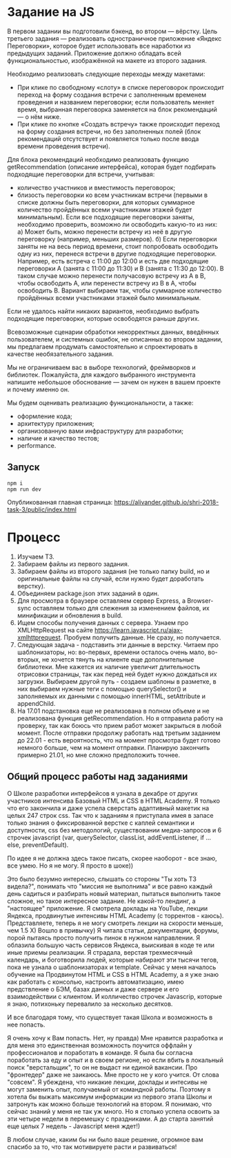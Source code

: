 # Задание на JS
В первом задании вы подготовили бэкенд, во втором — вёрстку. Цель третьего задания — реализовать одностраничное приложение «Яндекс Переговорки», которое будет использовать все наработки из предыдущих заданий. Приложение должно обладать всей функциональностью, изображённой на макете из второго задания.

Необходимо реализовать следующие переходы между макетами:

* При клике по свободному «слоту» в списке переговорок происходит переход на форму создания встречи с заполненным временем проведения и названием переговорки; если пользователь меняет время, выбранная переговорка заменяется на блок рекомендаций — о нём ниже.
* При клике по кнопке «Создать встречу» также происходит переход на форму создания встречи, но без заполненных полей (блок рекомендаций отсутствует и появляется только после ввода времени проведения встречи).

Для блока рекомендаций необходимо реализовать функцию getRecommendation (описание интерфейса), которая будет подбирать подходящие переговорки для встречи, учитывая:

* количество участников и вместимость переговорок;
* близость переговорки ко всем участникам встречи (первыми в списке должны быть переговорки, для которых суммарное количество пройдённых всеми участниками этажей будет минимальным). Если все подходящие переговорки заняты, необходимо проверить, возможно ли освободить какую-то из них:
  а) Может быть, можно перенести встречу из неё в другую переговорку (например, меньших размеров).
  б) Если переговорки заняты не на весь период времени, стоит попробовать освободить одну из них, перенеся встречи в другие подходящие переговорки. Например, есть встреча с 11:00 до 12:00 и есть две подходящие переговорки А (занята с 11:00 до 11:30) и B (занята c 11:30 до 12:00). В таком случае можно перенести получасовую встречу из A в B, чтобы освободить А, или перенести встречу из B в A, чтобы освободить B. Вариант выбираем так, чтобы суммарное количество пройдённых всеми участниками этажей было минимальным.

Если не удалось найти никаких вариантов, необходимо выбрать подходящие переговорки, которые освободятся раньше других.

Всевозможные сценарии обработки некорректных данных, введённых пользователем, и системных ошибок, не описанных во втором задании, мы предлагаем продумать самостоятельно и спроектировать в качестве необязательного задания.

Мы не ограничиваем вас в выборе технологий, фреймворков и библиотек. Пожалуйста, для каждого выбранного инструмента напишите небольшое обоснование — зачем он нужен в вашем проекте и почему именно он.

Мы будем оценивать реализацию функциональности, а также:

* оформление кода;
* архитектуру приложения;
* организованную вами инфраструктуру для разработки;
* наличие и качество тестов;
* performance.



## Запуск
```
npm i
npm run dev
```

Опубликованная главная страница: https://alivander.github.io/shri-2018-task-3/public/index.html


# Процесс

1. Изучаем ТЗ.
2. Забираем файлы из первого задания.
3. Забираем файлы из второго задания (не только папку build, но и оригинальные файлы на случай, если нужно будет доработать верстку).
4. Объединяем package.json этих заданий в один.
5. Для просмотра в браузере оставляем сервер Express, а Browser-sync оставляем только для слежения за изменением файлов, их минификации и обновления в build.
6. Ищем способы получения данных с сервера. Узнаем про XMLHttpRequest на сайте https://learn.javascript.ru/ajax-xmlhttprequest. Пробуем получить данные. Не сразу, но получается.
7. Следующая задача - подставить эти данные в верстку. Читаем про шаблонизаторы, но: во-первых, времени осталось очень мало, во-вторых, не хочется тянуть на клиенте еще дополнительные библиотеки. Мне кажется их наличие увеличит длительность отрисовки страницы, так как перед ней будет нужно дождаться их загрузки. Выбираем другой путь - создаем шаблоны в разметке, в них выбираем нужные теги с помощью querySelector() и заполняемых их данными с помощью innerHTML, setAttribute и appendChild.
8. На 17.01 подстановка еще не реализована в полном объеме и не реализована функция getRecommendation. Но я отправила работу на проверку, так как боюсь что прием работ может закрыться в любой момент. После отправки продолжу работать над третьим заданием до 22.01 - есть вероятность, что на момент просмотра будет готово немного больше, чем на момент отправки. Планирую закончить примерно 21.01, но мне сложно предположить точнее.


## Общий процесс работы над заданиями

О Школе разработки интерфейсов я узнала в декабре от других участников интенсива Базовый HTML и CSS в HTML Academy. Я только что его закончила и даже успела сверстать адаптивный макетик на целых 247 строк css. Так что к заданиям я приступала имея в запасе только знания о фиксированной верстке с каплей семантики и доступности, css без методологий, существовании медиа-запросов и 6 строчек javascript (var, querySelector, classList, addEventListener, if ... else, preventDefault).

По идее я не должна здесь такое писать, скорее наоборот - все знаю, все умею. Но я не могу. Я просто в шоке))

Это было безумно интересно, слышать со стороны "Ты хоть ТЗ видела?", понимать что "миссия не выполнима" и все равно каждый день садиться и разбирать новый материал, пытаться выполнить такое сложное, но такое интересное задание. Не какой-то лендинг, а "настоящее" приложение. Я смотрела доклады на YouTube, лекции Яндекса, продвинутые интенсивы HTML Academy (с торрентов - каюсь). Представляете, теперь я не могу смотреть лекции на скорости меньше, чем 1.5 X) Вошло в привычку) Я читала статьи, документации, форумы, порой пытаясь просто получить пинок в нужном направлении. Я облазила большую часть сервисов Яндекса, выискивая в коде те или иные приемы реализации. Я страдала, верстая трехмесячный календарь, и боготворила людей, которые набирают эти тысячи тегов, пока не узнала о шаблонизаторах и template. Сейчас у меня началось обучение на Продвинутом HTML и CSS в HTML Academy, а я уже знаю как работать с консолью, настроить автоматизацию, имею предствление о БЭМ, базах данных и даже сервере и его взаимодействии с клиентом. И колличество строчек Javascrip, которые я знаю, потихоньку перевалило за несколько десятков.

И все благодаря тому, что существует такая Школа и возможность в нее попасть.

Я очень хочу к Вам попасть. Нет, ну правда) Мне нравится разработка и для меня это единственная возможность поучится оффлайн у профессионалов и поработать в команде. Я была бы согласна поработать за еду и опыт и в своем регионе, но если вбить в локальный поиск "верстальщик", то он не выдаст ни единой вакансии. Про "фронтедер" даже не заикаюсь. Мне просто не у кого учится. От слова "совсем". Я убеждена, что никакие лекции, доклады и интесивы не могут заменить опыт, получаемый от командной работы. Поэтому я хотела бы выжать максимум информации из первого этапа Школы и затронуть как можно больше технологий на втором.
Я понимаю, что сейчас знаний у меня не так уж много. Но я столько успела освоить за эти четыре недели в перемешку с праздниками. А до старта занятий еще целых 7 недель - Javascript меня ждет!)

В любом случае, каким бы ни было ваше решение, огромное вам спасибо за то, что так мотивируете расти и развиваться!
